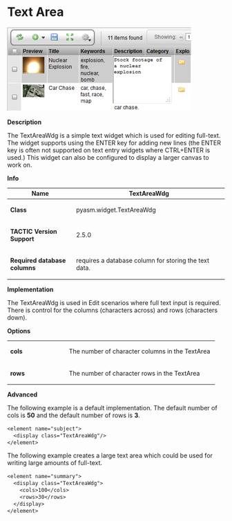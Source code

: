 # Text Area

![image](media/1_textarea_overview.png)

**Description**

The TextAreaWdg is a simple text widget which is used for editing
full-text. The widget supports using the ENTER key for adding new lines
(the ENTER key is often not supported on text entry widgets where
CTRL+ENTER is used.) This widget can also be configured to display a
larger canvas to work on.

**Info**

<table>
<colgroup>
<col width="30%" />
<col width="69%" />
</colgroup>
<thead>
<tr class="header">
<th><strong>Name</strong></th>
<th>TextAreaWdg</th>
</tr>
</thead>
<tbody>
<tr class="odd">
<td><p><strong>Class</strong></p></td>
<td><p>pyasm.widget.TextAreaWdg</p></td>
</tr>
<tr class="even">
<td><p><strong>TACTIC Version Support</strong></p></td>
<td><p>2.5.0<br />
</p></td>
</tr>
<tr class="odd">
<td><p><strong>Required database columns</strong></p></td>
<td><p>requires a database column for storing the text data.</p></td>
</tr>
</tbody>
</table>

**Implementation**

The TextAreaWdg is used in Edit scenarios where full text input is
required. There is control for the columns (characters across) and rows
(characters down).

**Options**

<table>
<colgroup>
<col width="28%" />
<col width="71%" />
</colgroup>
<tbody>
<tr class="odd">
<td><p><strong>cols</strong></p></td>
<td><p>The number of character columns in the TextArea</p></td>
</tr>
<tr class="even">
<td><p><strong>rows</strong></p></td>
<td><p>The number of character rows in the TextArea</p></td>
</tr>
</tbody>
</table>

**Advanced**

The following example is a default implementation. The default number of
cols is **50** and the default number of rows is **3**.

    <element name="subject">
      <display class="TextAreaWdg"/>
    </element>

The following example creates a large text area which could be used for
writing large amounts of full-text.

    <element name="summary">
      <display class="TextAreaWdg">
        <cols>100</cols>
        <rows>30</rows>
      </display>
    </element>
